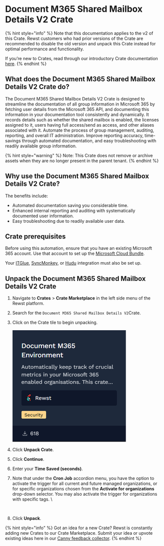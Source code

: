 # Document M365 Shared Mailbox Details V2 Crate

{% hint style="info" %}
Note that this documentation applies to the v2 of this Crate. Rewst customers who had prior versions of the Crate are recommended to disable the old version and unpack this Crate instead for optimal performance and functionality.&#x20;

If you’re new to Crates, read through our introductory Crate documentation [here](https://docs.rewst.help/prebuilt-automations/crates).
{% endhint %}

## What does the Document M365 Shared Mailbox Details V2 Crate do?

The Document M365 Shared Mailbox Details V2 Crate is designed to streamline the documentation of all group information in Microsoft 365 by fetching user details from the Microsoft 365 API, and documenting this information in your documentation tool consistently and dynamically. It records details such as whether the shared mailbox is enabled, the licenses assigned to it, users having full access/send as access, and other aliases associated with it. Automate the process of group management, auditing, reporting, and overall IT administration. Improve reporting accuracy, time-savings through automated documentation, and easy troubleshooting with readily available group information.

{% hint style="warning" %}
Note: This Crate does not remove or archive assets when they are no longer present in the parent tenant.
{% endhint %}

## Why use the Document M365 Shared Mailbox Details V2 Crate?

The benefits include:

* Automated documentation saving you considerable time.
* Enhanced internal reporting and auditing with systematically documented user information.
* Easy troubleshooting due to readily available user data.

## Crate prerequisites

Before using this automation, ensure that you have an existing Microsoft 365 account. Use that account to set up the [Microsoft Cloud Bundle](../../configuration/integrations/integration-guides/microsoft-cloud-integration-bundle/).

Your [ITGlue](../../configuration/integrations/integration-guides/it-glue-integration-setup.md), [SyncMonkey](../../configuration/integrations/integration-guides/syncmonkey-integration.md), or [Hudu](../../configuration/integrations/integration-guides/hudu-integration-setup.md) integration must also be set up.

## Unpack the Document M365 Shared Mailbox Details V2 Crate

1. Navigate to **Crates** > **Crate Marketplace** in the left side menu of the Rewst platform.
2. Search for the `Document M365 Shared Mailbox Details V2`Crate.
3. Click on the Crate tile to begin unpacking.\
   \
   ![](<../../../.gitbook/assets/image (139).png>)
4. Click **Unpack Crate**.
5. Click **Continue**.
6. Enter your **Time Saved (seconds)**.
7.  Note that under the **Cron Job** accordion menu, you have the option to activate the trigger for all current and future managed organizations, or for specific organizations chosen from the **Activate for organizations** drop-down selector. You may also activate the trigger for organizations with specific tags. \


    <figure><img src="../../../.gitbook/assets/Screenshot 2025-05-28 at 3.43.12 PM.png" alt=""><figcaption></figcaption></figure>
8. Click **Unpack**.

{% hint style="info" %}
Got an idea for a new Crate? Rewst is constantly adding new Crates to our Crate Marketplace. Submit your idea or upvote existing ideas here in our [Canny feedback collector](https://rewst.canny.io/crates).
{% endhint %}
